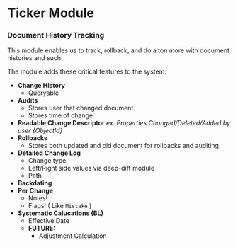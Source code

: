 # Ticker Module
### Document History Tracking

This module enables us to track, rollback, and do a ton more with document histories and such.

The module adds these critical features to the system:
+ **Change History**
  + Queryable
+ **Audits**
  + Stores user that changed document
  + Stores time of change
+ **Readable Change Descriptor**
  *ex. Properties Changed/Deleted/Added by user {ObjectId}*
+ **Rollbacks**
  + Stores both updated and old document for rollbacks and auditing
+ **Detailed Change Log**
  + Change type
  + Left/Right side values via deep-diff module
  + Path
+ **Backdating**
+ **Per Change**
  + Notes!
  + Flags! ( Like `Mistake` )
+ **Systematic Calucations (BL)**
  + Effective Date
  + **FUTURE:**
    + Adjustment Calculation
